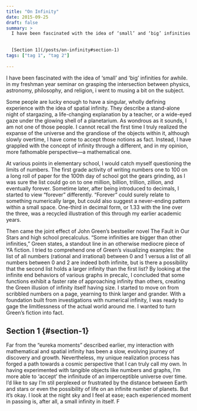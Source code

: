 ```yaml
---
title: "On Infinity"
date: 2015-09-25
draft: false
summary: >
  I have been fascinated with the idea of ‘small’ and ‘big’ infinities for awhile. in my freshman year seminar on grasping the intersection between physics, astronomy, philosophy, and religion, i went to musing a bit on the subject.
  
  
  [Section 1](/posts/on-infinity#section-1)
tags: ["tag 1", "tag 2"]
 
---
```



I have been fascinated with the idea of ‘small’ and ‘big’ infinities for awhile. in my freshman year seminar on grasping the intersection between physics, astronomy, philosophy, and religion, i went to musing a bit on the subject.

Some people are lucky enough to have a singular, wholly defining experience with the idea of spatial infinity. They describe a stand-alone night of stargazing, a life-changing explanation by a teacher, or a wide-eyed gaze under the glowing shell of a planetarium. As wondrous as it sounds, I am not one of those people. I cannot recall the first time I truly realized the expanse of the universe and the grandiose of the objects within it, although slowly overtime, I have come to accept those notions as fact. Instead, I have grappled with the concept of infinity through a different, and in my opinion, more fathomable perspective—a mathematical one.

At various points in elementary school, I would catch myself questioning the limits of numbers. The first grade activity of writing numbers one to 100 on a long roll of paper for the 100th day of school got the gears grinding, as I was sure the list could go on to one million, billion, trillion, zillion, and eventually forever. Sometime later, after being introduced to decimals, I started to view “forever” differently. “Forever” could surely relate to something numerically large, but could also suggest a never-ending pattern within a small space. One-third in decimal form, or 1.33 with the line over the three, was a recycled illustration of this through my earlier academic years.

Then came the joint effect of John Green’s bestseller novel The Fault in Our Stars and high school precalculus. “Some infinities are bigger than other infinities,” Green states, a standout line in an otherwise mediocre piece of YA fiction. I tried to comprehend one of Green’s visualizing examples: the list of all numbers (rational and irrational) between 0 and 1 versus a list of all numbers between 0 and 2 are indeed both infinite, but is there a possibility that the second list holds a larger infinity than the first list? By looking at the infinite end behaviors of various graphs in precalc, I concluded that some functions exhibit a faster rate of approaching infinity than others, creating the Green illusion of infinity itself having size. I started to move on from scribbled numbers on a page, yearning to think larger and grander. With a foundation built from investigations with numerical infinity, I was ready to gage the limitlessness of the actual world around me. I wanted to turn Green’s fiction into fact.

## Section 1 {#section-1}

Far from the “eureka moments” described earlier, my interaction with mathematical and spatial infinity has been a slow, evolving journey of discovery and growth. Nevertheless, my unique realization process has forged a path towards a cosmic perspective that I can truly call my own. In having experimented with tangible objects like numbers and graphs, I’m more able to ‘accept’ the infinitude of an imperceptible universe over time. I’d like to say I’m stil perplexed or frustrated by the distance between Earth and stars or even the possibility of life on an infinite number of planets. But it’s okay. I look at the night sky and I feel at ease; each experienced moment in passing is, after all, a small infinity in itself.
F
